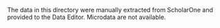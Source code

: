 The data in this directory were manually extracted from ScholarOne and provided to the Data Editor. Microdata are not available.

